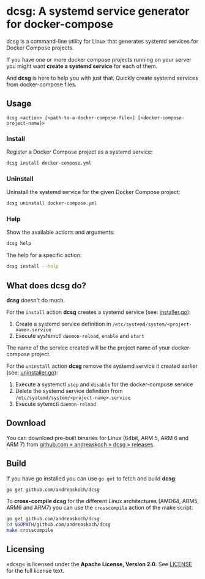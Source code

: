 # dcsg: A systemd service generator for docker-compose

dcsg is a command-line utility for Linux that generates systemd services for Docker Compose projects.

If you have one or more docker compose projects running on your server you might want **create a systemd service** for each of them.

And **dcsg** is here to help you with just that. Quickly create systemd services from docker-compose files.

## Usage

`dcsg <action> [<path-to-a-docker-compose-file>] [<docker-compose-project-name]>`

### Install

Register a Docker Compose project as a systemd service:

```bash
dcsg install docker-compose.yml
```

### Uninstall

Uninstall the systemd service for the given Docker Compose project:

```bash
dcsg uninstall docker-compose.yml
```

### Help

Show the available actions and arguments:

```bash
dcsg help
```

The help for a specific action:

```bash
dcsg install --help
```

## What does dcsg do?

**dcsg** doesn't do much.

For the `install` action **dcsg** creates a systemd service (see: [installer.go](installer.go)):

1. Create a systemd service definition in `/etc/systemd/system/<project-name>.service`
2. Execute systemctl `daemon-reload`, `enable` and `start`

The name of the service created will be the project name of your docker-compose project.

For the `uninstall` action **dcsg** remove the systemd service it created earlier (see: [uninstaller.go](uninstaller.go)):

1. Execute a systemctl `stop` and `disable` for the docker-compose service
2. Delete the systemd service definition from `/etc/systemd/system/<project-name>.service`
3. Execute sytemctl `daemon-reload`

## Download

You can download pre-built binaries for Linux (64bit, ARM 5, ARM 6 and ARM 7) from [github.com » andreaskoch » dcsg » releases](/releases/latest).

## Build

If you have go installed you can use `go get` to fetch and build **dcsg**:

```bash
go get github.com/andreaskoch/dcsg
```

To **cross-compile dcsg** for the different Linux architectures (AMD64, ARM5, ARM6 and ARM7) you can use the `crosscompile` action of the make script:

```bash
go get github.com/andreaskoch/dcsg
cd $GOPATH/github.com/andreaskoch/dcsg
make crosscompile
```

## Licensing

»dcsg« is licensed under the **Apache License, Version 2.0**. See [LICENSE](LICENSE) for the full license text.

